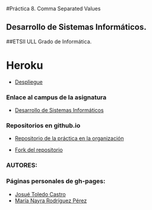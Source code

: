 #Práctica 8. Comma Separated Values

## Desarrollo de Sistemas Informáticos. 
##ETSII ULL Grado de Informática.

# Heroku 
* [Despliegue](http://practica8-josue-nayra.herokuapp.com/)


### Enlace al campus de la asignatura

* [Desarrollo de Sistemas Informáticos](https://campusvirtual.ull.es/my/)


### Repositorios en github.io

* [Repositorio de la práctica en la organización](https://github.com/ULL-ESIT-GRADOII-DSI/ajax-ecma6-ficheros-josue-nayra-dsi15-16-1)

* [Fork del repositorio](https://github.com/alu0100406122/ajax-ecma6-ficheros-josue-nayra-dsi15-16-1)


### AUTORES: 
### Páginas personales de gh-pages:

* [Josué Toledo Castro](http://josuetc94.github.io/)
* [María Nayra Rodríguez Pérez](http://alu0100406122.github.io/)

